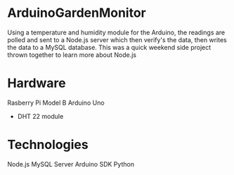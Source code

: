 # ArduinoGardenMonitor
Using a temperature and humidity module for the Arduino, the readings are polled and sent to a Node.js server which then verify's the data, then writes the data to a MySQL database. This was a quick weekend side project thrown together to learn more about Node.js

# Hardware
Rasberry Pi Model B
Arduino Uno 
  - DHT 22 module
  
# Technologies
Node.js
MySQL Server
Arduino SDK
Python
